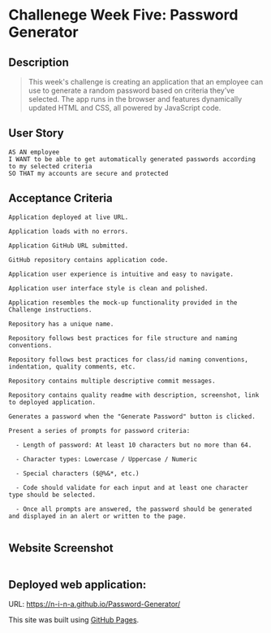 # Challenege Week Five: Password Generator

## Description
>This week's challenge is creating an application that an employee can use to generate a random password based on criteria they’ve selected. The app runs in the browser and features dynamically updated HTML and CSS, all powered by JavaScript code.
>

## User Story
```
AS AN employee
I WANT to be able to get automatically generated passwords according to my selected criteria
SO THAT my accounts are secure and protected
```

## Acceptance Criteria 
```
Application deployed at live URL.

Application loads with no errors.

Application GitHub URL submitted.

GitHub repository contains application code.

Application user experience is intuitive and easy to navigate.

Application user interface style is clean and polished.

Application resembles the mock-up functionality provided in the Challenge instructions.

Repository has a unique name.

Repository follows best practices for file structure and naming conventions.

Repository follows best practices for class/id naming conventions, indentation, quality comments, etc.

Repository contains multiple descriptive commit messages.

Repository contains quality readme with description, screenshot, link to deployed application.

Generates a password when the "Generate Password" button is clicked.

Present a series of prompts for password criteria:

  - Length of password: At least 10 characters but no more than 64.

  - Character types: Lowercase / Uppercase / Numeric

  - Special characters ($@%&*, etc.)

  - Code should validate for each input and at least one character type should be selected.

  - Once all prompts are answered, the password should be generated and displayed in an alert or written to the page.
  

```
## Website Screenshot
![]()

## Deployed web application: 
URL: https://n-i-n-a.github.io/Password-Generator/ 

This site was built using [GitHub Pages](https://pages.github.com/).
